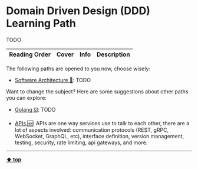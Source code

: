 [//]: # (Auto generated file from templates)

# Domain Driven Design (DDD) Learning Path

TODO

| Reading Order | Cover | Info | Description |
| :---: | :---: | :--- | :--- |

The following paths are opened to you now, choose wisely:

- [Software Architecture :construction:](/content/paths/software-architecture.md): TODO


Want to change the subject? Here are some suggestions about other paths you can explore:

- [Golang :ballot_box_with_check:](/content/paths/golang.md): TODO

- [APIs :new:](/content/paths/apis.md): APIs are one way services use to talk to each other, there are a lot of aspects involved: communication protocols (REST, gRPC, WebSocket, GraphQL, etc), interface definition, version management, testing, security, rate limiting, api gateways, and more.


---
[**⬆ top**](#domain-driven-design-(ddd)-learning-path)
